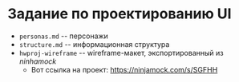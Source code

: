 # Задание по проектированию UI

* `personas.md` -- персонажи
* `structure.md` -- информационная структура
* `hwproj-wireframe` -- wireframe-макет, экспортированный из *ninhamock*
    - Вот ссылка на проект: https://ninjamock.com/s/SGFHH

    